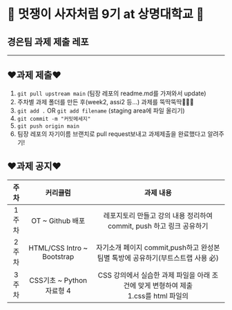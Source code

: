 # 🦁 멋쟁이 사자처럼 9기 at 상명대학교 🦁

## 경은팀 과제 제출 레포

---
## ❤️과제 제출❤️
1. `git pull upstream main` (팀장 레포의 readme.md를 가져와서 update)
2. 주차별 과제 폴더를 만든 후(week2, assi2 등...) 과제를 뚝딱뚝딱👩🏻‍💻
3. `git add .` OR `git add filename` (staging area에 파일 올리기)
4. `git commit -m "커밋메세지"`
5. `git push origin main`
6. 팀장 레포의 자기이름 브랜치로 pull request보내고 과제제출을 완료했다고 알려주기!

## ❤️과제 공지❤️ 
|주차|커리큘럼|과제 내용|
|:---:|:---:|:---:|
|1주차|OT ~ Github 배포|레포지토리 만들고 강의 내용 정리하여 commit, push 하고 링크 공유하기|
|2주차|HTML/CSS Intro ~ Bootstrap|자기소개 페이지 commit,push하고 완성본 팀별 톡방에 공유하기(부트스트랩 사용 必)|
|3주차|CSS기초 ~ Python 자료형 4 |CSS 강의에서 실습한 과제 파일을 아래 조건에 맞게 변형하여 제출<br> 1.css를 html 파일의 <style> 태그 안에 작성하는 것이 아닌 css 파일에 따로 작성 후 html과 연결 <br>2. 페이지 크기를 아무리 축소하고 확대해도 footer가 밑에 유지되게 설정 |
  |4주차|Python 제어문~ Django실습[2] | 강의 마지막에 Django실습한 파일 제출(WordCounter)|
|5주차|Git사용법(복습)~ CRUD-Delete | 강의를 듣고 CRUD가 적용된 Blog Project 제출|
  |6주차|Template상속 ~ Paginator|강의 실습내용이 적용된 Blog Project 제출 +아이디어톤 준비|


---

## 다른 팀 레포 놀러가기 🏄‍♂️

[경은팀](https://github.com/GyeongEun-Kim/Likelion9-Hw)

[어진팀](https://github.com/mingmeng030/Likelion-9th-homework)

[수진팀](https://github.com/sooziini/likelion9th-assignment)

[현빈팀](https://github.com/myunbongs/LikeLion_9_HW)
